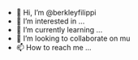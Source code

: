 - 👋 Hi, I’m @berkleyfilippi
- 👀 I’m interested in ...
- 🌱 I’m currently learning ...
- 💞️ I’m looking to collaborate on mu
- 📫 How to reach me ...

<!---
berkleyfilippi/berkleyfilippi is a ✨ special ✨ repository because its `README.md` (this file) appears on your GitHub profile.
You can click the Preview link to take a look at your changes.
--->
